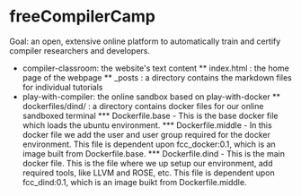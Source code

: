 # freeCompilerCamp
Goal: an open, extensive online platform to automatically train and certify compiler researchers and developers.
* compiler-classroom: the website's text content
** index.html  : the home page of the webpage
** _posts  : a directory contains the markdown files for individual tutorials
* play-with-compiler: the online sandbox based on play-with-docker
** dockerfiles/dind/ : a directory contains docker files for our online sandboxed terminal
*** Dockerfile.base - This is the base docker file which loads the ubuntu environment.
*** Dockerfile.middle - In this docker file we add the user and user group required for the docker environment. This file is dependent upon fcc_docker:0.1, which is an image built from Dockerfile.base.
*** Dockerfile.dind - This is the main docker file. This is the file where we up setup our environment, add required tools, like LLVM and ROSE, etc. This file is dependent upon fcc_dind:0.1, which is an image buikt from Dockerfile.middle.
